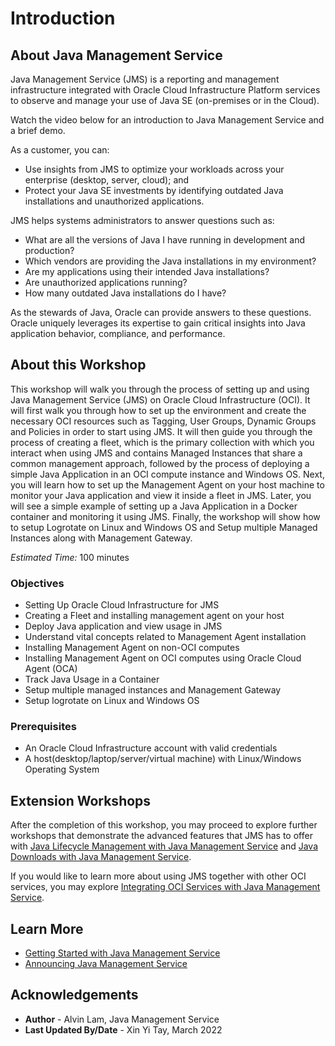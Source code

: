 # Introduction

## About Java Management Service

Java Management Service (JMS) is a reporting and management infrastructure integrated with Oracle Cloud Infrastructure Platform services to observe and manage your use of Java SE (on-premises or in the Cloud).

Watch the video below for an introduction to Java Management Service and a brief demo.

[](youtube:YCgJxqvglCI)



As a customer, you can:

* Use insights from JMS to optimize your workloads across your enterprise (desktop, server, cloud); and
* Protect your Java SE investments by identifying outdated Java installations and unauthorized applications.

JMS helps systems administrators to answer questions such as:

* What are all the versions of Java I have running in development and production?
* Which vendors are providing the Java installations in my environment?
* Are my applications using their intended Java installations?
* Are unauthorized applications running?
* How many outdated Java installations do I have?

As the stewards of Java, Oracle can provide answers to these questions. Oracle uniquely leverages its expertise to gain critical insights into Java application behavior, compliance, and performance.

## About this Workshop

 This workshop will walk you through the process of setting up and using Java Management Service (JMS) on Oracle Cloud Infrastructure (OCI). It will first walk you through how to set up the environment and create the necessary OCI resources such as Tagging, User Groups, Dynamic Groups and Policies in order to start using JMS. It will then guide you through the process of creating a fleet,  which is the primary collection with which you interact when using JMS and contains Managed Instances that share a common management approach, followed by the process of deploying a simple Java Application in an OCI compute instance and Windows OS. Next, you will learn how to set up the Management Agent on your host machine to monitor your Java application and view it inside a fleet in JMS. Later, you will see a simple example of setting up a Java Application in a Docker container and monitoring it using JMS. Finally, the workshop will show how to setup Logrotate on Linux and Windows OS and Setup multiple Managed Instances along with Management Gateway.

*Estimated Time:* 100 minutes

### Objectives

* Setting Up Oracle Cloud Infrastructure for JMS
* Creating a Fleet and installing management agent on your host
* Deploy Java application and view usage in JMS
* Understand vital concepts related to Management Agent installation
* Installing Management Agent on non-OCI computes 
* Installing Management Agent on OCI computes using Oracle Cloud Agent (OCA)
* Track Java Usage in a Container
* Setup multiple managed instances and Management Gateway
* Setup logrotate on Linux and Windows OS

### Prerequisites

* An Oracle Cloud Infrastructure account with valid credentials
* A host(desktop/laptop/server/virtual machine) with Linux/Windows Operating System

## Extension Workshops
After the completion of this workshop, you may proceed to explore further workshops that demonstrate the advanced features that JMS has to offer with [Java Lifecycle Management with Java Management Service](https://apexapps.oracle.com/pls/apex/dbpm/r/livelabs/view-workshop?wid=912) and [Java Downloads with Java Management Service](https://apexapps.oracle.com/pls/apex/dbpm/r/livelabs/view-workshop?wid=912).

If you would like to learn more about using JMS together with other OCI services, you may explore [Integrating OCI Services with Java Management Service](https://apexapps.oracle.com/pls/apex/dbpm/r/livelabs/view-workshop?wid=912).

## Learn More

* [Getting Started with Java Management Service](https://docs.oracle.com/en-us/iaas/jms/doc/getting-started-java-management-service.html)
* [Announcing Java Management Service](https://blogs.oracle.com/java/post/announcing-java-management-service)

## Acknowledgements

* **Author** - Alvin Lam, Java Management Service
* **Last Updated By/Date** - Xin Yi Tay, March 2022
